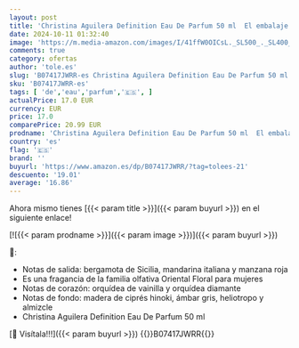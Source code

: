 ```yaml
---
layout: post
title: 'Christina Aguilera Definition Eau De Parfum 50 ml  El embalaje puede variar '
date: 2024-10-11 01:32:40
image: 'https://m.media-amazon.com/images/I/41ffW0OICsL._SL500_._SL400_.jpg'
comments: true
category: ofertas
author: 'tole.es'
slug: 'B07417JWRR-es Christina Aguilera Definition Eau De Parfum 50 ml El...'
sku: 'B07417JWRR-es'
tags: [ 'de','eau','parfum','🇪🇸', ]
actualPrice: 17.0 EUR
currency: EUR
price: 17.0
comparePrice: 20.99 EUR
prodname: 'Christina Aguilera Definition Eau De Parfum 50 ml  El embalaje puede variar '
country: 'es'
flag: '🇪🇸'
brand: ''
buyurl: 'https://www.amazon.es/dp/B07417JWRR/?tag=tolees-21'
descuento: '19.01'
average: '16.86'
---
```


Ahora mismo tienes [{{< param title >}}]({{< param buyurl >}}) en el siguiente enlace!

[![{{< param prodname >}}]({{< param image >}})]({{< param buyurl >}})

🔎:

- Notas de salida: bergamota de Sicilia, mandarina italiana y manzana roja
- Es una fragancia de la familia olfativa Oriental Floral para mujeres
- Notas de corazón: orquídea de vainilla y orquídea diamante
- Notas de fondo: madera de ciprés hinoki, ámbar gris, heliotropo y almizcle
- Christina Aguilera Definition Eau De Parfum 50 ml

[🛒 Visítala!!!]({{< param buyurl >}})
{{<world>}}B07417JWRR{{</world>}}
